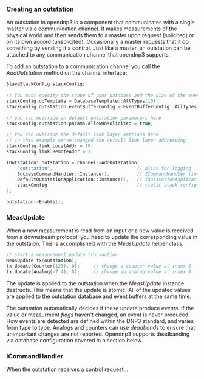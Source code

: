### Creating an outstation

An outstation in opendnp3 is a component that communicates with a single master via a communication channel. It makes measurements of the physical world and then 
sends them to a master upon request (solicited) or on its own accord (unsolicited). Occasionally a master requests that it do something by sending it a control. 
Just like a master, an outstation can be attached to any communication channel that opendnp3 supports.

To add an outstation to a communication channel you call the *AddOutstation* method on the channel interface:

```c++
SlaveStackConfig stackConfig;
	
// You must specify the shape of your database and the size of the event buffers
stackConfig.dbTemplate = DatabaseTemplate::AllTypes(10);
stackConfig.outstation.eventBufferConfig = EventBufferConfig::AllTypes(10);
	
// you can override an default outstation parameters here
stackConfig.outstation.params.allowUnsolicited = true;

// You can override the default link layer settings here
// in this example we've changed the default link layer addressing
stackConfig.link.LocalAddr = 10;
stackConfig.link.RemoteAddr = 1;

IOutstation* outstation = channel->AddOutstation(
    "outstation",								// alias for logging
    SuccessCommandHandler::Instance(),			// ICommandHandler (interface)
	DefaultOutstationApplication::Instance(),	// IOutstationApplication (interface)
    stackConfig									// static stack configuration
);

outstation->Enable();
```

### MeasUpdate

When a new measurement is read from an input or a new value is received from a downstream protocol, you need to update the corresponding
value in the outstaion. This is accomplished with the _MeasUpdate_ helper class.


```c++
// start a measurement update transaction
MeasUpdate tx(outstation);
tx.Update(Counter(123), 0);		// change a counter value at index 0
tx.Update(Analog(-7.4), 8);		// change an analog value at index 8
```

The update is applied to the outstation when the _MeasUpdate_ instance destructs. This means that the update is atomic.
All of the updated values are applied to the outstation database and event buffers at the same time.

The outstation automatically decides if these update produce _events_. If the value or measurment _flags_ haven't changed, an event is never produced.
How events are detected are defined within the DNP3 standard, and varies from type to type. Analogs and counters can use _deadbands_ to ensure that
unimportant changes are not reported. Opendnp3 supports deadbanding via database configuration covered in a section below.

### ICommandHandler

When the outstation receives a control request...



